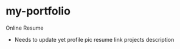 # my-portfolio
Online Resume

- Needs to update yet 
   profile pic
   resume link
   projects description
